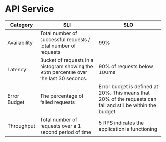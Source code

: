 # API Service

| Category     | SLI | SLO                                                                                                         |
|--------------|-----|-------------------------------------------------------------------------------------------------------------|
| Availability |Total number of successful requests / total number of requests  | 99%                                                                                                         |
| Latency      | Bucket of requests in a histogram showing the 95th percentile over the last 30 seconds.   | 90% of requests below 100ms                    |
| Error Budget | The percentage of failed requests                  | Error budget is defined at 20%. This means that 20% of the requests can fail and still be within the budget                |
| Throughput   |Total number of requests over a 1 second period of time    | 5 RPS indicates the application is functioning                                                              |
